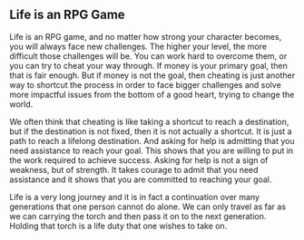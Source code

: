 ## Life is an RPG Game
Life is an RPG game, and no matter how strong your character becomes, you will always face new challenges. The higher your level, the more difficult those challenges will be. You can work hard to overcome them, or you can try to cheat your way through. If money is your primary goal, then that is fair enough. But if money is not the goal, then cheating is just another way to shortcut the process in order to face bigger challenges and solve more impactful issues from the bottom of a good heart, trying to change the world.

We often think that cheating is like taking a shortcut to reach a destination, but if the destination is not fixed, then it is not actually a shortcut. It is just a path to reach a lifelong destination. And asking for help is admitting that you need assistance to reach your goal. This shows that you are willing to put in the work required to achieve success. Asking for help is not a sign of weakness, but of strength. It takes courage to admit that you need assistance and it shows that you are committed to reaching your goal.

Life is a very long journey and it is in fact a continuation over many generations that one person cannot do alone. We can only travel as far as we can carrying the torch and then pass it on to the next generation. Holding that torch is a life duty that one wishes to take on.
